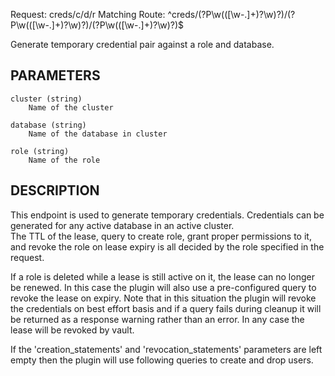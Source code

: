 Request:        creds/c/d/r
Matching Route: ^creds/(?P<cluster>\w(([\w-.]+)?\w)?)/(?P<database>\w(([\w-.]+)?\w)?)/(?P<role>\w(([\w-.]+)?\w)?)$

Generate temporary credential pair against a role and database.

## PARAMETERS

    cluster (string)
        Name of the cluster

    database (string)
        Name of the database in cluster

    role (string)
        Name of the role

## DESCRIPTION

This endpoint is used to generate temporary credentials. Credentials can be generated
for any active database in an active cluster.  
The TTL of the lease, query to create role, grant proper permissions to it, and revoke
the role on lease expiry is all decided by the role specified in the request.

If a role is deleted while a lease is still active on it, the lease can no longer be
renewed. In this case the plugin will also use a pre-configured query to revoke the
lease on expiry. Note that in this situation the plugin will revoke the credentials
on best effort basis and if a query fails during cleanup it will be returned as a
response warning rather than an error. In any case the lease will be revoked by vault.

If the 'creation_statements' and 'revocation_statements' parameters are left empty then
the plugin will use following queries to create and drop users.
